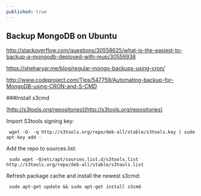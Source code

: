 ```yaml
---
published: true
---
```



## Backup MongoDB on Ubuntu

http://stackoverflow.com/questions/30558625/what-is-the-easiest-to-backup-a-mongodb-deployed-with-mup/30559938

https://sheharyar.me/blog/regular-mongo-backups-using-cron/

http://www.codeproject.com/Tips/547759/Automating-backup-for-MongoDB-using-CRON-and-S-CMD


###Install s3cmd

[http://s3tools.org/repositories](http://s3tools.org/repositories)

Import S3tools signing key:

     wget -O- -q http://s3tools.org/repo/deb-all/stable/s3tools.key | sudo apt-key add -

Add the repo to sources.list: 

     sudo wget -O/etc/apt/sources.list.d/s3tools.list http://s3tools.org/repo/deb-all/stable/s3tools.list

Refresh package cache and install the newest s3cmd: 

     sudo apt-get update && sudo apt-get install s3cmd



